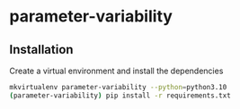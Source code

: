# parameter-variability

## Installation

Create a virtual environment and install the dependencies

```bash
mkvirtualenv parameter-variability --python=python3.10
(parameter-variability) pip install -r requirements.txt
```